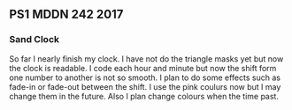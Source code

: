 ## PS1 MDDN 242 2017

### Sand Clock

So far I nearly finish my clock. I have not do the triangle masks yet but now the clock is readable. I code each hour and minute but now the shift form one number to another is not so smooth. I plan to do some effects such as fade-in or fade-out between the shift. I use the pink coulurs now but I may change them in the future. Also I plan change colours when the time past.